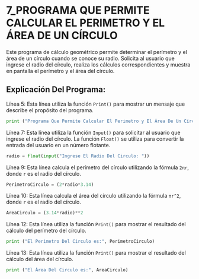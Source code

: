 # 7_PROGRAMA QUE PERMITE CALCULAR EL PERIMETRO Y EL ÁREA DE UN CÍRCULO
Este programa de cálculo geométrico permite determinar el perímetro y el área de un círculo cuando se conoce su radio. Solicita al usuario que ingrese el radio del círculo, realiza los cálculos correspondientes y muestra en pantalla el perímetro y el área del círculo.
## Explicación Del Programa: 

Línea 5: Esta línea utiliza la función `Print()` para mostrar un mensaje que describe el propósito del programa.

```python
print ("Programa Que Permite Calcular El Perimetro y El Área De Un Círculo")
```

Línea 7: Esta línea utiliza la función `Input()` para solicitar al usuario que ingrese el radio del círculo. La función `Float()` se utiliza para convertir la entrada del usuario en un número flotante.

```python
radio = float(input("Ingrese El Radio Del Circulo: "))
```

Línea 9: Esta línea calcula el perímetro del círculo utilizando la fórmula `2πr`, donde `r` es el radio del círculo.

```python
PerimetroCirculo = (2*radio*3.14)
```

Línea 10: Esta línea calcula el área del círculo utilizando la fórmula `πr^2`, donde `r` es el radio del círculo. 

```python
AreaCirculo = (3.14*radio)**2
```

Línea 12: Esta línea utiliza la función `Print()` para mostrar el resultado del cálculo del perímetro del círculo.

```python
print ("El Perimetro Del Circulo es:", PerimetroCirculo)
```

Línea 13: Esta línea utiliza la función `Print()` para mostrar el resultado del cálculo del área del círculo.

```python
print ("El Área Del Circulo es:", AreaCirculo)
```

